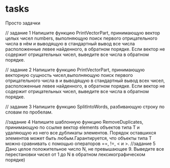 # tasks
Просто задачки

//  задание 1
Напишите функцию PrintVectorPart, принимающую вектор целых чисел numbers,  выполняющую поиск первого отрицательного числа в нём и выводящую в стандартный вывод все числа расположенные левее найденного, в обратном порядке. Если вектор не содержит отрицательных чисел, выведите все числа в обратном порядке.

// задание 2
 Напишите функцию PrintVectorPart, принимающую векторную сущность чисел,выполняющую поиск первого отрицательного числа в и выводящую в стандартный вывод всех чисел, расположенные левее найденного, в обратном порядке. Если вектор не содержит отрицательных чисел, выведите все числа в обратном порядке.
 
// задание 3
 Напишите функцию SplitIntoWords, разбивающую строку по словам по пробелам.
 
 //задание 4 
 Напишите шаблонную функцию RemoveDuplicates, принимающую по ссылке вектор elements объектов типа T и удаляющую из него все дубликаты элементов. Порядок оставшихся элементов может быть любым.Гарантируется, что объекты типа T можно сравнивать с помощью операторов ==, !=, < и >.
 //задание 5 
 Дано целое положительное число N, не превышающее 9. Выведите все перестановки чисел от 1 до N в обратном лексикографическом порядке)
